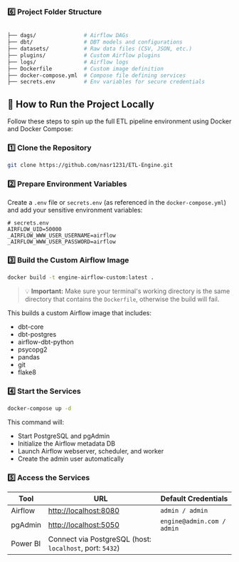 
### 6️⃣ Project Folder Structure

```bash

├── dags/               # Airflow DAGs
├── dbt/                # DBT models and configurations
├── datasets/           # Raw data files (CSV, JSON, etc.)
├── plugins/            # Custom Airflow plugins
├── logs/               # Airflow logs
├── Dockerfile          # Custom image definition
├── docker-compose.yml  # Compose file defining services
├── secrets.env         # Env variables for secure credentials
```


## 🚀 How to Run the Project Locally

Follow these steps to spin up the full ETL pipeline environment using Docker and Docker Compose:

### 1️⃣ Clone the Repository

```bash
git clone https://github.com/nasr1231/ETL-Engine.git
```

### 2️⃣ Prepare Environment Variables

Create a `.env` file or `secrets.env` (as referenced in the `docker-compose.yml`) and add your sensitive environment variables:

```env
# secrets.env
AIRFLOW_UID=50000
_AIRFLOW_WWW_USER_USERNAME=airflow
_AIRFLOW_WWW_USER_PASSWORD=airflow
```

### 3️⃣ Build the Custom Airflow Image

```bash
docker build -t engine-airflow-custom:latest .
```

> 💡 **Important:** Make sure your terminal's working directory is the same directory that contains the `Dockerfile`, otherwise the build will fail.

This builds a custom Airflow image that includes:
- dbt-core
- dbt-postgres
- airflow-dbt-python
- psycopg2
- pandas
- git
- flake8

### 4️⃣ Start the Services

```bash
docker-compose up -d
```

This command will:
- Start PostgreSQL and pgAdmin
- Initialize the Airflow metadata DB
- Launch Airflow webserver, scheduler, and worker
- Create the admin user automatically

### 5️⃣ Access the Services

| Tool        | URL                          | Default Credentials               |
|-------------|------------------------------|------------------------------------|
| Airflow     | [http://localhost:8080](http://localhost:8080) | `admin / admin`                   |
| pgAdmin     | [http://localhost:5050](http://localhost:5050) | `engine@admin.com / admin`        |
| Power BI    | Connect via PostgreSQL (host: `localhost`, port: `5432`) |

